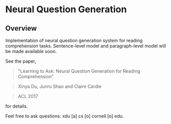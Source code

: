 # Neural Question Generation 

## Overview

Implementation of neural question generation system for reading comprehension tasks. Sentence-level model and paragraph-level model will be made available soon.

See the paper,
>"Learning to Ask: Neural Question Generation for Reading Comprehension"

>Xinya Du, Junru Shao and Claire Cardie

>ACL 2017

for details.

<!--If you use my code, please cite:

	@InProceedings{irsoy-drnt,
	  author = {\.Irsoy, Ozan and Cardie, Claire},
	  title = {Opinion Mining with Deep Recurrent Neural Networks},
	  booktitle = {Proceedings of the Conference on Empirical Methods in Natural Language Processing},
	  pages = {720--728},
	  year = {2014},
	  location = {Doha, Qatar},
	  url = {http://aclweb.org/anthology/D14-1080}
	}-->

Feel free to ask questions: xdu [a] cs [o] cornell [o] edu.


<!--## Getting Started

Assuming you have g++ and the code here, running the bash script as

	bash run.sh

should

1. download small word embeddings (25 dimensional CW)
2. download the preprocessed MPQA dataset
3. download the Eigen library
4. compile and run to train a small model on the ESE task to be saved to disk.

That's it! Once you have a working setup, you can play with the hyperparameters or pick different word embeddings (300d word2vec is used in the experiments in the paper).

##License

Code is released under [the MIT license](http://opensource.org/licenses/MIT).-->